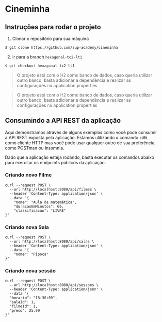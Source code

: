 # Cineminha

## Instruções para rodar o projeto

1. Clonar o repositório para sua máquina

```sh 
$ git clone https://github.com/zup-academy/cineminha
```

2. Ir para a branch `hexagonal-tc2-lt1`

```sh
$ git checkout hexagonal-tc2-lt1
```

> O projeto está com o H2 como banco de dados, caso queria utilizar outro banco, basta adicionar a dependência e
> realizar as configurações no application.properties

> O projeto está com o H2 como banco de dados, caso queria utilizar outro banco, basta adicionar a dependência e
> realizar as configurações no application.properties

## Consumindo a API REST da aplicação

Aqui demonstramos através de alguns exemplos como você pode consumir a API REST exposta pela aplicação. Estamos
utilizando o comando `cURL` como cliente HTTP mas você pode usar qualquer outro de sua preferência, como POSTman ou
Insomnia.

Dado que a aplicação esteja rodando, basta executar os comandos abaixo para exercitar os endpoints públicos da
aplicação.

### Criando novo Filme

```shell
curl --request POST \
  --url http://localhost:8080/api/filmes \
  --header 'Content-Type: application/json' \
  --data '{
    "nome": "Aula de matemática",
    "duracaoEmMinutos": 60,
    "classificacao": "LIVRE"
}'
```

### Criando nova Sala

```shell
curl --request POST \
  --url http://localhost:8080/api/salas \
  --header 'Content-Type: application/json' \
  --data '{
    "nome": "Pipoca"
}'
```

### Criando nova sessão

```shell
curl --request POST \
  --url http://localhost:8080/api/sessoes \
  --header 'Content-Type: application/json' \
  --data '{
  "horario": "18:30:00",
  "salaId": 1,
  "filmeId": 1,
  "preco": 25.99
}'
```